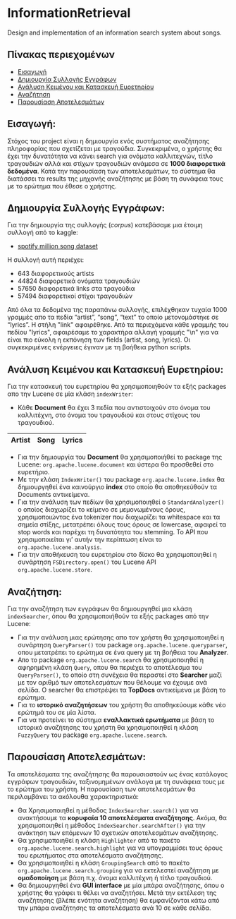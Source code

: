 # InformationRetrieval
Design and implementation of an information search system about songs.

## Πίνακας περιεχομένων

- [Εισαγωγή](#εισαγωγή)
- [Δημιουργία Συλλογής Εγγράφων](#δημιουργία-συλλογής-εγγράφων)
- [Ανάλυση Κειμένου και Κατασκευή Ευρετηρίου](#ανάλυση-κειμένου-και-κατασκευή-ευρετηρίου)
- [Αναζήτηση](#αναζήτηση)
- [Παρουσίαση Αποτελεσμάτων](#παρουσίαση-αποτελεσμάτων)

## Εισαγωγή:
Στόχος του project είναι η δημιουργία ενός συστήματος αναζήτησης πληροφορίας που σχετίζεται με τραγούδια. Συγκεκριμένα, ο χρήστης θα έχει
την δυνατότητα να κάνει search για ονόματα καλλιτεχνών, τίτλο τραγουδιών αλλά και στίχων τραγουδιών ανάμεσα σε **1000 διαφορετικά δεδομένα**.
Κατά την παρουσίαση των αποτελεσμάτων, το σύστημα θα διατάσσει τα results της μηχανής αναζήτησης με βάση τη συνάφεια τους με το ερώτημα που
έθεσε ο χρήστης.

## Δημιουργία Συλλογής Εγγράφων:
Για την δημιουργία της συλλογής (_corpus_) κατεβάσαμε μια έτοιμη συλλογή από το kaggle:
  *	[spotify million song dataset](https://www.kaggle.com/datasets/notshrirang/spotify-million-song-dataset)

Η συλλογή αυτή περιέχει:
  *	643 διαφορετικούς artists
  *	44824 διαφορετικά ονόματα τραγουδιών
  *	57650 διαφορετικά links στα τραγούδια
  *	57494 διαφορετικοί στίχοι τραγουδιών

Από όλα τα δεδομένα της παραπάνω συλλογής, επιλέχθηκαν τυχαία 1000 γραμμές απο τα πεδία “artist”, “song”, “text” το οποίο μετονομάστηκε σε 
“lyrics”. Η στήλη "link" αφαιρέθηκε. Από τα περιεχόμενα κάθε γραμμής του πεδίου "lyrics", αφαιρέσαμε το χαρακτήρα αλλαγή γραμμής "\n" για να είναι πιο εύκολη η εκπόνηση των fields (artist, song, lyrics). Οι συγκεκριμένες ενέργειες έγιναν με τη βοήθεια python scripts.
  
## Ανάλυση Κειμένου και Κατασκευή Ευρετηρίου:
Για την κατασκευή του ευρετηρίου θα χρησιμοποιηθούν τα εξής packages απο την Lucene σε μία κλάση `indexWriter`:
  *	Κάθε **Document** θα έχει 3 πεδία που αντιστοιχούν στο όνομα του καλλιτέχνη, στο όνομα του τραγουδιού και στους στίχους του τραγουδιού. 
  
| Artist | Song | Lyrics |
| ------ | ---- | ------ |


  * Για την δημιουργία του **Document** θα χρησιμοποιήθεί το package της Lucene: `org.apache.lucene.document` και ύστερα θα προσθεθεί στο ευρετήριο. 
  *	Με την κλάση `IndexWriter()` του package `org.apache.lucene.index` θα δημιουργηθεί ένα καινούργιο **index** στο οποίο θα αποθηκεύθούν τα Documents αντικείμενα. 
  *	Για την ανάλυση των πεδίων θα χρησιμοποιηθεί ο `StandardAnalyzer()` ο οποίος διαχωρίζει το κείμενο σε μεμονωμένους όρους, χρησιμοποιώντας ένα tokenizer που
  διαχωρίζει τα whitespace και τα σημεία στίξης, μετατρέπει όλους τους όρους σε lowercase, αφαιρεί τα stop words και παρέχει τη δυνατότητα του stemming. To API που
  χρησιμοποιείται γι’ αυτήν την περίπτωση είναι το `org.apache.lucene.analysis`.
  *	Για την αποθήκευση του ευρετηρίου στο δίσκο θα χρησιμοποιηθεί η συνάρτηση `FSDirectory.open()` του Lucene API `org.apache.lucene.store`. 

## Αναζήτηση: 
Για την αναζήτηση των εγγράφων θα δημιουργηθεί μια κλάση `indexSearcher`, όπου θα χρησιμοποιήθούν τα εξής packages από την Lucene:
  * Για την ανάλυση μιας ερώτησης απο τον χρήστη θα χρησιμοποιηθεί η συνάρτηση `QueryParser()` του package `org.apache.lucene.queryparser`, 
  οπου μετατρέπει το ερώτημα σε ένα query με τη βοήθεια του **Analyzer**.
  *	Απο το package `org.apache.lucene.search` θα χρησιμοποιηθεί η αφηρημένη κλάση `Query`, οπου θα περιέχει το αποτέλεσμα του `QueryParser()`,
  το οποίο στη συνέχεια θα περαστεί στο **Searcher** μαζί με τον αριθμό των αποτελεσμάτων που θέλουμε να έχουμε ανά σελίδα. Ο searcher θα 
  επιστρέψει τα **TopDocs** αντικείμενα με βάση το ερώτημα. 
  * Για το **ιστορικό αναζητήσεων** του χρήστη θα αποθηκεύουμε κάθε νέο ερώτημά του σε μία λίστα. 
  * Για να προτείνει το σύστημα **εναλλακτικά ερωτήματα** με βάση το ιστορικό αναζήτησης του χρήστη θα χρησιμοποιηθεί η κλάση `FuzzyQuery` του package
  `org.apache.lucene.search`.
   
## Παρουσίαση Αποτελεσμάτων:
Τα αποτελέσματα της αναζήτησης θα παρουσιαστούν ως ένας κατάλογος εγγράφων τραγουδιών, ταξινομημένων ανάλογα με τη συνάφεια τους με το ερώτημα του χρήστη. Η παρουσίαση
των αποτελεσμάτων θα περιλαμβάνει τα ακόλουθα χαρακτηριστικά:
  * Θα Χρησιμοποιηθεί η μέθοδος `IndexSearcher.search()` για να ανακτήσουμε τα **κορυφαία 10 αποτελέσματα αναζήτησης**. Ακόμα, θα χρησιμοποιηθεί η μέθοδος
  `IndexSearcher.searchAfter()` για την ανάκτηση των επόμενων 10 σχετικών αποτελεσμάτων αναζήτησης.
  * Θα χρησιμοποιηθεί η κλάση `Highlighter` από το πακέτο `org.apache.lucene.search.highlight` για να υπογραμμίσει τους όρους του ερωτήματος στα αποτελέσματα
  αναζήτησης.
  * Θα χρησιμοποιηθεί η κλάση `GroupingSearch` από το πακέτο `org.apache.lucene.search.grouping` για να εκτελεστεί αναζήτηση με **ομαδοποίηση** με βάση π.χ. όνομα
  καλλιτέχνη ή τίτλο τραγουδιού.
  * Θα δημιουργηθεί ένα **GUI interface** με  μία μπάρα αναζήτησης, όπου ο χρήστης θα γράφει τι θέλει να αναζητήσει. Μετά την εκτέλεση της αναζήτησης (βλέπε ενότητα
  αναζήτηση) θα εμφανίζονται κάτω από την μπάρα αναζήτησης τα αποτελέσματα ανά 10 σε κάθε σελίδα.
